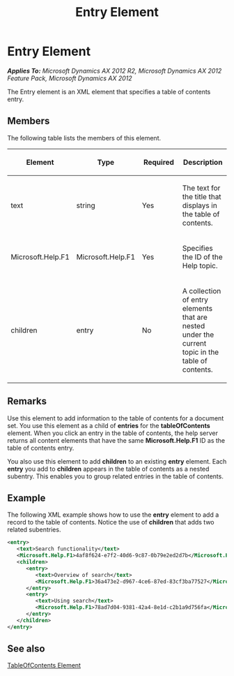 ﻿---
title: Entry Element
TOCTitle: Entry Element
ms:assetid: 63aeaf8a-8c06-445f-ad4e-936814afbdf8
ms:mtpsurl: https://msdn.microsoft.com/en-us/library/Gg882351(v=AX.60)
ms:contentKeyID: 35257179
ms.date: 11/07/2012
mtps_version: v=AX.60
dev_langs:
- xml
---

# Entry Element 


_**Applies To:** Microsoft Dynamics AX 2012 R2, Microsoft Dynamics AX 2012 Feature Pack, Microsoft Dynamics AX 2012_

The Entry element is an XML element that specifies a table of contents entry.

## Members

The following table lists the members of this element.

<table>
<colgroup>
<col style="width: 25%" />
<col style="width: 25%" />
<col style="width: 25%" />
<col style="width: 25%" />
</colgroup>
<thead>
<tr class="header">
<th><p>Element</p></th>
<th><p>Type</p></th>
<th><p>Required</p></th>
<th><p>Description</p></th>
</tr>
</thead>
<tbody>
<tr class="odd">
<td><p>text</p></td>
<td><p>string</p></td>
<td><p>Yes</p></td>
<td><p>The text for the title that displays in the table of contents.</p></td>
</tr>
<tr class="even">
<td><p>Microsoft.Help.F1</p></td>
<td><p>Microsoft.Help.F1</p></td>
<td><p>Yes</p></td>
<td><p>Specifies the ID of the Help topic.</p></td>
</tr>
<tr class="odd">
<td><p>children</p></td>
<td><p>entry</p></td>
<td><p>No</p></td>
<td><p>A collection of entry elements that are nested under the current topic in the table of contents.</p></td>
</tr>
</tbody>
</table>


## Remarks

Use this element to add information to the table of contents for a document set. You use this element as a child of **entries** for the **tableOfContents** element. When you click an entry in the table of contents, the help server returns all content elements that have the same **Microsoft.Help.F1** ID as the table of contents entry.

You also use this element to add **children** to an existing **entry** element. Each **entry** you add to **children** appears in the table of contents as a nested subentry. This enables you to group related entries in the table of contents.

## Example

The following XML example shows how to use the **entry** element to add a record to the table of contents. Notice the use of **children** that adds two related subentries.

``` xml
<entry>
   <text>Search functionality</text>
   <Microsoft.Help.F1>4af8f624-e7f2-40d6-9c87-0b79e2ed2d7b</Microsoft.Help.F1>
   <children>
      <entry>
         <text>Overview of search</text>
         <Microsoft.Help.F1>36a473e2-d967-4ce6-87ed-83cf3ba77527</Microsoft.Help.F1>
      </entry>
      <entry>
         <text>Using search</text>
         <Microsoft.Help.F1>78ad7d04-9381-42a4-8e1d-c2b1a9d756fa</Microsoft.Help.F1>
      </entry>
   </children>
</entry>
```

## See also

[TableOfContents Element](tableofcontents-element.md)


